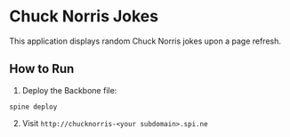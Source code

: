 Chuck Norris Jokes
==================

This application displays random Chuck Norris jokes upon a page refresh.

How to Run
----------

1. Deploy the Backbone file:

```
spine deploy
```

2. Visit ```http://chucknorris-<your subdomain>.spi.ne```
